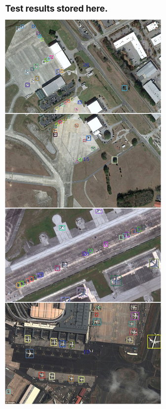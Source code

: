 # Test results stored here.
![05](0_fpn.jpg) 
![06](1_fpn.jpg) 
![07](2_fpn.jpg)    
![08](3_fpn.jpg)    